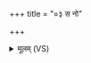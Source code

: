 +++
title = "०३ स नो"

+++
<details><summary>मूलम् (VS)</summary>

स नो॑ ददातु॒ तां र॒यिमु॒रुं पि॒शङ्ग॑संदृशम्। इन्द्रः॒ पति॑स्तु॒विष्ट॑मो॒ जने॒ष्वा ॥
</details>